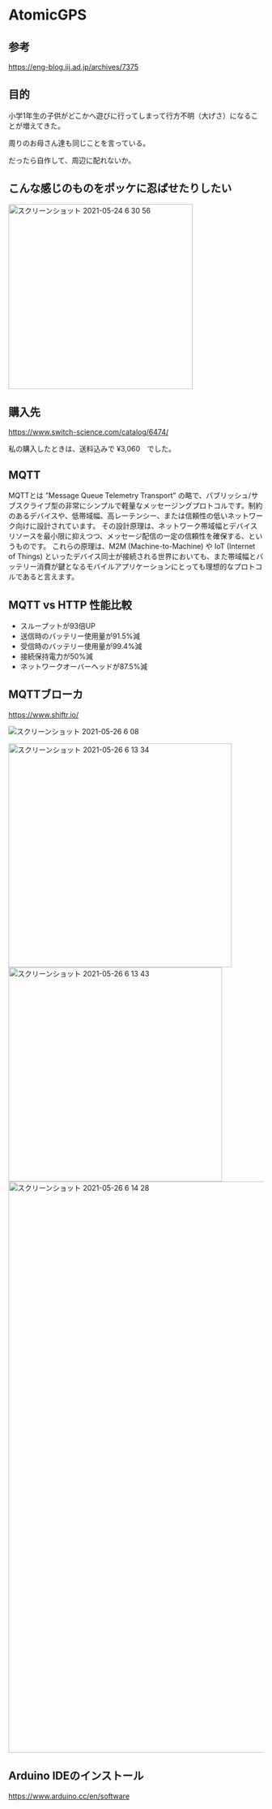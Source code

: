 # AtomicGPS

## 参考
https://eng-blog.iij.ad.jp/archives/7375

## 目的
小学1年生の子供がどこかへ遊びに行ってしまって行方不明（大げさ）になることが増えてきた。

周りのお母さん達も同じことを言っている。

だったら自作して、周辺に配れないか。


## こんな感じのものをポッケに忍ばせたりしたい
<img width="364" alt="スクリーンショット 2021-05-24 6 30 56" src="https://user-images.githubusercontent.com/22611735/119277270-a1f17800-bc59-11eb-88bc-30c50b9505b4.png">

## 購入先
https://www.switch-science.com/catalog/6474/

私の購入したときは、送料込みで ¥3,060　でした。

## MQTT
MQTTとは ”Message Queue Telemetry Transport” の略で、パブリッシュ/サブスクライブ型の非常にシンプルで軽量なメッセージングプロトコルです。制約のあるデバイスや、低帯域幅、高レーテンシー、または信頼性の低いネットワーク向けに設計されています。
その設計原理は、ネットワーク帯域幅とデバイスリソースを最小限に抑えつつ、メッセージ配信の一定の信頼性を確保する、というものです。
これらの原理は、M2M (Machine-to-Machine) や IoT (Internet of Things) といったデバイス同士が接続される世界においても、また帯域幅とバッテリー消費が鍵となるモバイルアプリケーションにとっても理想的なプロトコルであると言えます。

## MQTT vs HTTP 性能比較
- スループットが93倍UP
- 送信時のバッテリー使用量が91.5%減
- 受信時のバッテリー使用量が99.4%減
- 接続保持電力が50%減
- ネットワークオーバーヘッドが87.5%減

## MQTTブローカ
https://www.shiftr.io/

![スクリーンショット 2021-05-26 6 08](https://user-images.githubusercontent.com/22611735/119569391-a64c9b00-bde9-11eb-9c4c-ebc861a55337.png)

<img width="441" alt="スクリーンショット 2021-05-26 6 13 34" src="https://user-images.githubusercontent.com/22611735/119569404-a9e02200-bde9-11eb-9bb8-0fda56c3431d.png">

<img width="422" alt="スクリーンショット 2021-05-26 6 13 43" src="https://user-images.githubusercontent.com/22611735/119569419-ac427c00-bde9-11eb-95de-e3953f624dbe.png">

<img width="1125" alt="スクリーンショット 2021-05-26 6 14 28" src="https://user-images.githubusercontent.com/22611735/119569439-b3698a00-bde9-11eb-9d07-3fdc42673cfd.png">


## Arduino IDEのインストール
https://www.arduino.cc/en/software
